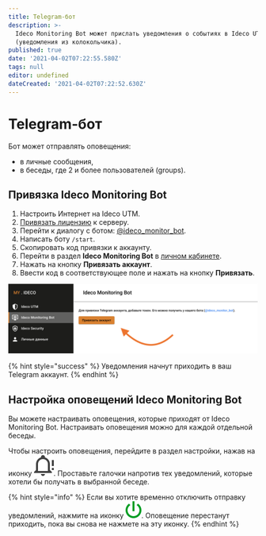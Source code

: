 ```yaml
---
title: Telegram-бот
description: >-
  Ideco Monitoring Bot может прислать уведомления о событиях в Ideco UTM
  (уведомления из колокольчика).
published: true
date: '2021-04-02T07:22:55.580Z'
tags: null
editor: undefined
dateCreated: '2021-04-02T07:22:52.630Z'
---
```


# Telegram-бот

Бот может отправлять оповещения:

* в личные сообщения,
* в беседы, где 2 и более пользователей \(groups\).

## Привязка Ideco Monitоring Bot

1. Настроить Интернет на Ideco UTM.
2. [Привязать лицензию](../../service/license-management.md#upravlenie-licenziyami) к серверу.
3. Перейти к диалогу с ботом: [@ideco\_monitor\_bot](https://t.me/ideco_monitor_bot?command=start).
4. Написать боту `/start`.
5. Скопировать код привязки к аккаунту.
6. Перейти в раздел **Ideco Monitoring Bot** в [личном кабинете](https://my.ideco.ru/#/ideco-monitoring-bot).
7. Нажать на кнопку **Привязать аккаунт**.
8. Ввести код в соответствующее поле и нажать на кнопку **Привязать**.

![](../../.gitbook/assets/monitoring_bot_link.png)

{% hint style="success" %}
Уведомления начнут приходить в ваш Telegram аккаунт.
{% endhint %}

## Настройка оповещений Ideco Monitоring Bot

Вы можете настраивать оповещения, которые приходят от Ideco Monitoring Bot. Настраивать оповещения можно для каждой отдельной беседы.

Чтобы настроить оповещения, перейдите в раздел настройки, нажав на иконку ![bot\_notification\_settings.svg](../../.gitbook/assets/bot_notification_settings.svg). Проставьте галочки напротив тех уведомлений, которые хотели бы получать в выбранной беседе.

{% hint style="info" %}
Если вы хотите временно отключить отправку уведомлений, нажмите на иконку ![bot\_notification\_shutdown.svg](../../.gitbook/assets/bot_notification_shutdown.svg). Оповещение перестанут приходить, пока вы снова не нажмете на эту иконку.
{% endhint %}
